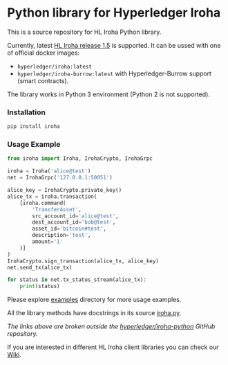 # Python library for Hyperledger Iroha


This is a source repository for HL Iroha Python library.

Currently, latest [HL Iroha release 1.5](https://github.com/hyperledger/iroha/releases) is supported. It can be ussed with one of official docker images:
- `hyperledger/iroha:latest`
- `hyperledger/iroha-burrow:latest` with Hyperledger-Burrow support (smart contracts).

The library works in Python 3 environment (Python 2 is not supported).

### Installation

```bash
pip install iroha
```


### Usage Example

```python
from iroha import Iroha, IrohaCrypto, IrohaGrpc

iroha = Iroha('alice@test')
net = IrohaGrpc('127.0.0.1:50051')

alice_key = IrohaCrypto.private_key()
alice_tx = iroha.transaction(
    [iroha.command(
        'TransferAsset', 
        src_account_id='alice@test', 
        dest_account_id='bob@test', 
        asset_id='bitcoin#test',
        description='test',
        amount='1'
    )]
)
IrohaCrypto.sign_transaction(alice_tx, alice_key)
net.send_tx(alice_tx)

for status in net.tx_status_stream(alice_tx):
    print(status)
```

Please explore [examples](examples) directory for more usage examples.

All the library methods have docstrings in its source [iroha.py](iroha/iroha.py).

*The links above are broken outside the [hyperledger/iroha-python](https://github.com/hyperledger/iroha-python) GitHub repository.*

If you are interested in different HL Iroha client libraries you can check our [Wiki](https://wiki.hyperledger.org/display/iroha/Hyperledger+Iroha).
